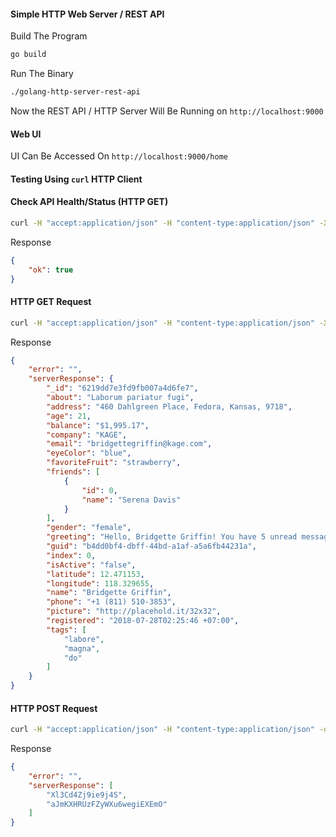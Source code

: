 #### Simple HTTP Web Server / REST API

Build The Program

```bash
go build
```

Run The Binary

```bash
./golang-http-server-rest-api
```

Now the REST API / HTTP Server Will Be Running on `http://localhost:9000`

#### Web UI

UI Can Be Accessed On `http://localhost:9000/home`

#### Testing Using `curl` HTTP Client
#### Check API Health/Status (HTTP GET)

```bash
curl -H "accept:application/json" -H "content-type:application/json" -X GET http://localhost:9000/api/health 2>/dev/null | python -m json.tool
```

Response

```json
{
    "ok": true
}
```

#### HTTP GET Request

```bash
curl -H "accept:application/json" -H "content-type:application/json" -X GET http://localhost:9000/api/v1/getData 2>/dev/null | python -m json.tool
```

Response

```json
{
    "error": "",
    "serverResponse": {
        "_id": "6219dd7e3fd9fb007a4d6fe7",
        "about": "Laborum pariatur fugi",
        "address": "460 Dahlgreen Place, Fedora, Kansas, 9718",
        "age": 21,
        "balance": "$1,995.17",
        "company": "KAGE",
        "email": "bridgettegriffin@kage.com",
        "eyeColor": "blue",
        "favoriteFruit": "strawberry",
        "friends": [
            {
                "id": 0,
                "name": "Serena Davis"
            }
        ],
        "gender": "female",
        "greeting": "Hello, Bridgette Griffin! You have 5 unread messages.",
        "guid": "b4dd0bf4-dbff-44bd-a1af-a5a6fb44231a",
        "index": 0,
        "isActive": "false",
        "latitude": 12.471153,
        "longitude": 118.329655,
        "name": "Bridgette Griffin",
        "phone": "+1 (811) 510-3853",
        "picture": "http://placehold.it/32x32",
        "registered": "2018-07-28T02:25:46 +07:00",
        "tags": [
            "labore",
            "magna",
            "do"
        ]
    }
}
```

#### HTTP POST Request

```bash
curl -H "accept:application/json" -H "content-type:application/json" -d '{"length1": 15, "length2": 25}' -X POST http://localhost:9000/api/v1/processData 2>/dev/null | python -m json.tool
```

Response

```json
{
    "error": "",
    "serverResponse": [
        "Xl3Cd4Zj9ie9j4S",
        "aJmKXHRUzFZyWXu6wegiEXEmO"
    ]
}
```